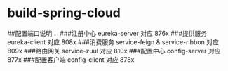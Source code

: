 # build-spring-cloud
##配置端口说明：
###注册中心
    eureka-server 对应 876x
###提供服务
    eureka-client 对应 808x
###消费服务
    service-feign & service-ribbon 对应 809x
###路由网关
    service-zuul 对应 810x
###配置中心
    config-server 对应 877x
###配置客户端
    config-client 对应 878x
